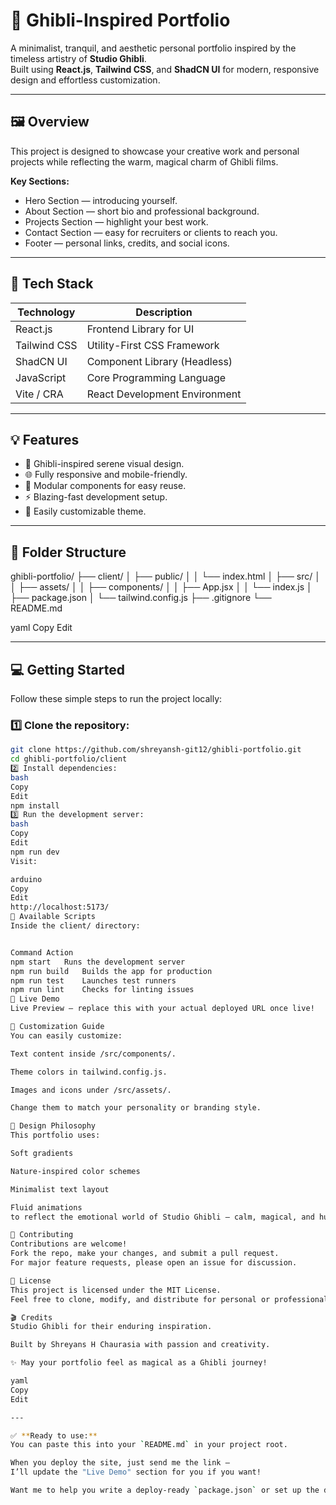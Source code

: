 # 🌿 Ghibli-Inspired Portfolio

A minimalist, tranquil, and aesthetic personal portfolio inspired by the timeless artistry of **Studio Ghibli**.  
Built using **React.js**, **Tailwind CSS**, and **ShadCN UI** for modern, responsive design and effortless customization.

---

## 🖼️ Overview

This project is designed to showcase your creative work and personal projects while reflecting the warm, magical charm of Ghibli films.

**Key Sections:**

- Hero Section — introducing yourself.
- About Section — short bio and professional background.
- Projects Section — highlight your best work.
- Contact Section — easy for recruiters or clients to reach you.
- Footer — personal links, credits, and social icons.

---

## 🚀 Tech Stack

| Technology     | Description                     |
|----------------|---------------------------------|
| React.js       | Frontend Library for UI         |
| Tailwind CSS   | Utility-First CSS Framework     |
| ShadCN UI      | Component Library (Headless)    |
| JavaScript     | Core Programming Language       |
| Vite / CRA     | React Development Environment   |

---

## 💡 Features

- 🎴 Ghibli-inspired serene visual design.
- 🌐 Fully responsive and mobile-friendly.
- 🧱 Modular components for easy reuse.
- ⚡ Blazing-fast development setup.
- 🎨 Easily customizable theme.

---

## 📂 Folder Structure

ghibli-portfolio/ ├── client/ │ ├── public/ │ │ └── index.html │ ├── src/ │ │ ├── assets/ │ │ ├── components/ │ │ ├── App.jsx │ │ └── index.js │ ├── package.json │ └── tailwind.config.js ├── .gitignore └── README.md

yaml
Copy
Edit

---

## 💻 Getting Started

Follow these simple steps to run the project locally:

### 1️⃣ Clone the repository:

```bash
git clone https://github.com/shreyansh-git12/ghibli-portfolio.git
cd ghibli-portfolio/client
2️⃣ Install dependencies:
bash
Copy
Edit
npm install
3️⃣ Run the development server:
bash
Copy
Edit
npm run dev
Visit:

arduino
Copy
Edit
http://localhost:5173/
🔧 Available Scripts
Inside the client/ directory:


Command	Action
npm start	Runs the development server
npm run build	Builds the app for production
npm run test	Launches test runners
npm run lint	Checks for linting issues
📌 Live Demo
Live Preview — replace this with your actual deployed URL once live!

📐 Customization Guide
You can easily customize:

Text content inside /src/components/.

Theme colors in tailwind.config.js.

Images and icons under /src/assets/.

Change them to match your personality or branding style.

🧙 Design Philosophy
This portfolio uses:

Soft gradients

Nature-inspired color schemes

Minimalist text layout

Fluid animations
to reflect the emotional world of Studio Ghibli — calm, magical, and human.

🤝 Contributing
Contributions are welcome!
Fork the repo, make your changes, and submit a pull request.
For major feature requests, please open an issue for discussion.

📜 License
This project is licensed under the MIT License.
Feel free to clone, modify, and distribute for personal or professional use.

🎬 Credits
Studio Ghibli for their enduring inspiration.

Built by Shreyans H Chaurasia with passion and creativity.

✨ May your portfolio feel as magical as a Ghibli journey!

yaml
Copy
Edit

---

✅ **Ready to use:**  
You can paste this into your `README.md` in your project root.

When you deploy the site, just send me the link —  
I’ll update the "Live Demo" section for you if you want!

Want me to help you write a deploy-ready `package.json` or set up the deploy steps too?








